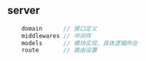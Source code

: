 ## server
```js
    domain      // 接口定义
    middlewares // 中间件
    models      // 模块实现，具体逻辑所在
    route       // 路由设置
```